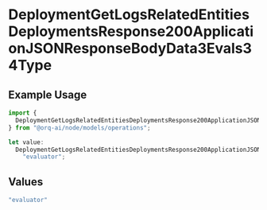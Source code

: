 # DeploymentGetLogsRelatedEntitiesDeploymentsResponse200ApplicationJSONResponseBodyData3Evals34Type

## Example Usage

```typescript
import {
  DeploymentGetLogsRelatedEntitiesDeploymentsResponse200ApplicationJSONResponseBodyData3Evals34Type,
} from "@orq-ai/node/models/operations";

let value:
  DeploymentGetLogsRelatedEntitiesDeploymentsResponse200ApplicationJSONResponseBodyData3Evals34Type =
    "evaluator";
```

## Values

```typescript
"evaluator"
```